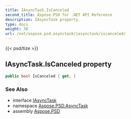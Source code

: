 ```yaml
---
title: IAsyncTask.IsCanceled
second_title: Aspose.PSD for .NET API Reference
description: IAsyncTask property. 
type: docs
weight: 30
url: /net/aspose.psd.asynctask/iasynctask/iscanceled/
---
```

{{< psd/tize >}}
## IAsyncTask.IsCanceled property

```csharp
public bool IsCanceled { get; }
```

### See Also

* interface [IAsyncTask](../)
* namespace [Aspose.PSD.AsyncTask](../../iasynctask/)
* assembly [Aspose.PSD](../../../)


